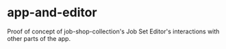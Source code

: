 # app-and-editor
Proof of concept of job-shop-collection's Job Set Editor's interactions with other parts of the app.
